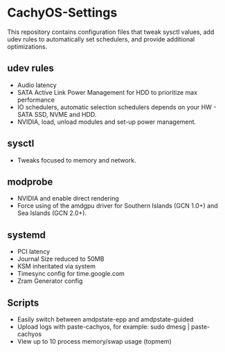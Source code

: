 # CachyOS-Settings
This repository contains configuration files that tweak sysctl values, add udev rules to automatically set schedulers, and provide additional optimizations.

## udev rules
- Audio latency
- SATA Active Link Power Management for HDD to prioritize max performance 
- IO schedulers, automatic selection schedulers depends on your HW - SATA SSD, NVME and HDD.
- NVIDIA, load, unload modules and set-up power management. 

## sysctl
- Tweaks focused to memory and network.

## modprobe
- NVIDIA and enable direct rendering
- Force using of the amdgpu driver for Southern Islands (GCN 1.0+) and Sea Islands (GCN 2.0+).

## systemd
- PCI latency
- Journal Size reduced to 50MB
- KSM inheritated via system
- Timesync config for time.google.com
- Zram Generator config

## Scripts
- Easily switch between amdpstate-epp and amdpstate-guided
- Upload logs with paste-cachyos, for example: sudo dmesg | paste-cachyos
- View up to 10 process memory/swap usage (topmem)
